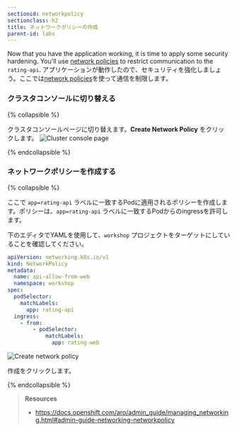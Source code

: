 ```yaml
---
sectionid: networkpolicy
sectionclass: h2
title: ネットワークポリシーの作成
parent-id: labs
---
```


Now that you have the application working, it is time to apply some security hardening. You'll use [network policies](https://docs.openshift.com/aro/admin_guide/managing_networking.html#admin-guide-networking-networkpolicy) to restrict communication to the `rating-api`.
アプリケーションが動作したので、セキュリティを強化しましょう。ここでは[network policies](https://docs.openshift.com/aro/admin_guide/managing_networking.html#admin-guide-networking-networkpolicy)を使って通信を制限します。

### クラスタコンソールに切り替える

{% collapsible %}

クラスタコンソールページに切り替えます。**Create Network Policy** をクリックします。 
![Cluster console page](media/cluster-console.png)

{% endcollapsible %}

### ネットワークポリシーを作成する

{% collapsible %}

ここで `app=rating-api` ラベルに一致するPodに適用されるポリシーを作成します。ポリシーは、`app=rating-api` ラベルに一致するPodからのingressを許可します。

下のエディタでYAMLを使用して、`workshop` プロジェクトをターゲットにしていることを確認してください。


```yaml
apiVersion: networking.k8s.io/v1
kind: NetworkPolicy
metadata:
  name: api-allow-from-web
  namespace: workshop
spec:
  podSelector:
    matchLabels:
      app: rating-api
  ingress:
    - from:
        - podSelector:
            matchLabels:
              app: rating-web
```

![Create network policy](media/create-networkpolicy.png)

作成をクリックします。

{% endcollapsible %}

> **Resources**
> * <https://docs.openshift.com/aro/admin_guide/managing_networking.html#admin-guide-networking-networkpolicy>